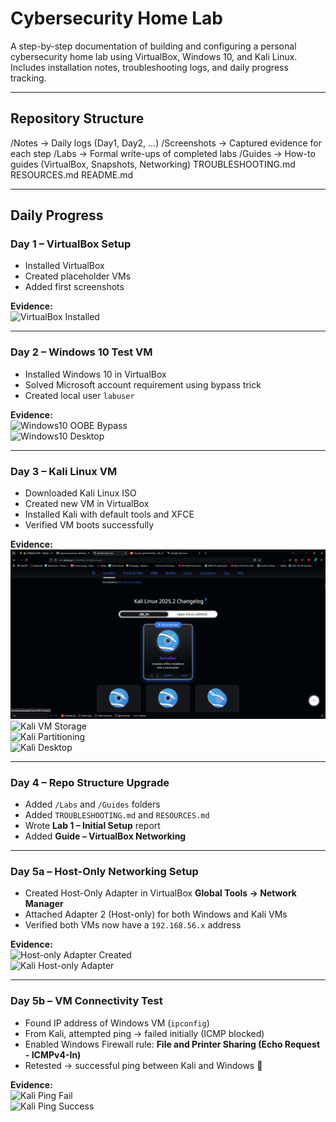 # Cybersecurity Home Lab

A step-by-step documentation of building and configuring a personal cybersecurity home lab using VirtualBox, Windows 10, and Kali Linux. Includes installation notes, troubleshooting logs, and daily progress tracking.

---

## Repository Structure

/Notes → Daily logs (Day1, Day2, ...)
/Screenshots → Captured evidence for each step
/Labs → Formal write-ups of completed labs
/Guides → How-to guides (VirtualBox, Snapshots, Networking)
TROUBLESHOOTING.md
RESOURCES.md
README.md

---

## Daily Progress

### Day 1 – VirtualBox Setup
- Installed VirtualBox  
- Created placeholder VMs  
- Added first screenshots

**Evidence:**  
![VirtualBox Installed](Screenshots/VirtualBox_Install_2025-09-07.png)

---

### Day 2 – Windows 10 Test VM
- Installed Windows 10 in VirtualBox  
- Solved Microsoft account requirement using bypass trick  
- Created local user `labuser`

**Evidence:**  
![Windows10 OOBE Bypass](Screenshots/Win10_OOBE_Bypass_2025-09-08.png)  
![Windows10 Desktop](Screenshots/Win10_Desktop_2025-09-08.png)

---

### Day 3 – Kali Linux VM
- Downloaded Kali Linux ISO  
- Created new VM in VirtualBox  
- Installed Kali with default tools and XFCE  
- Verified VM boots successfully  

**Evidence:**  
![Kali ISO Download](Screenshots/Kali_ISO_DownloadPage_2025-09-10.png)  
![Kali VM Storage](Screenshots/Kali_VM_Storage_2025-09-10.png)  
![Kali Partitioning](Screenshots/Kali_Partitioning_2025-09-10.png)  
![Kali Desktop](Screenshots/Kali_Desktop_2025-09-10.png)

---

### Day 4 – Repo Structure Upgrade
- Added `/Labs` and `/Guides` folders  
- Added `TROUBLESHOOTING.md` and `RESOURCES.md`  
- Wrote **Lab 1 – Initial Setup** report  
- Added **Guide – VirtualBox Networking**

---

### Day 5a – Host-Only Networking Setup
- Created Host-Only Adapter in VirtualBox **Global Tools → Network Manager**  
- Attached Adapter 2 (Host-only) for both Windows and Kali VMs  
- Verified both VMs now have a `192.168.56.x` address  

**Evidence:**  
![Host-only Adapter Created](Screenshots/HostOnly_Adapter_Created_2025-09-15.png)  
![Kali Host-only Adapter](Screenshots/Kali_HostOnly_Adapter_2025-09-15.png)

---

### Day 5b – VM Connectivity Test
- Found IP address of Windows VM (`ipconfig`)  
- From Kali, attempted ping → failed initially (ICMP blocked)  
- Enabled Windows Firewall rule: **File and Printer Sharing (Echo Request - ICMPv4-In)**  
- Retested → successful ping between Kali and Windows 🎉  

**Evidence:**  
![Kali Ping Fail](Screenshots/Kali_Ping_Fail_2025-09-15.png)  
![Kali Ping Success](Screenshots/Kali_Ping_Success_2025-09-15.png)
